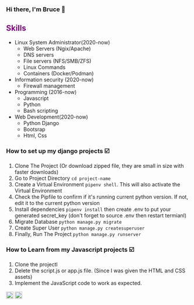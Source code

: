 ### Hi there, I'm Bruce 👋
<h2 style="color: purple;">Skills</h2>

- Linux System Administrator(2020-now)
  - Web Servers (Ngix/Apache)
  - DNS servers 
  - File servers (NFS/SMB/ZFS)
  - Linux Commands
  - Containers (Docker/Podman)
- Information security (2020-now) 
  - Firewall management
- Programming (2016-now) 
  - Javascript
  - Python
  - Bash scripting 
- Web Development(2020-now)
  - Python Django
  - Bootsrap
  - Html, Css  

### How to set up my django projects :ballot_box_with_check:
1. Clone The Project (Or download zipped file, they are small in size with faster downloads)
2. Go to Project Directory `cd project-name`
3. Create a Virtual Environment `pipenv shell`. This will also activate the Virtual Environment
4. Check the Pipfile to confirm if it's running current python version. If not, edit it to the current python version
5. Install dependencies `pipenv install` then create .env to put your generated secret_key (don't forget to source .env then restart termianl)
6. Migrate Database `python manage.py migrate`
7. Create Super User `python manage.py createsuperuser`
8. Finally, Run The Project `python manage.py runserver` 

### How to Learn from my Javascript projects :ballot_box_with_check:
1. Clone the projectl
2. Delete the script.js or app.js file. (Since I was given the HTML and CSS assets)
3. Implement the JavaScript code to work as expected.




<a href="https://www.linkedin.com/in/bruce-minanga-omondi-768a55240/" target="_blank"><img align="center" style="display: inline-block;" src="https://cdn.jsdelivr.net/npm/simple-icons@3.0.1/icons/linkedin.svg" alt="bruceminanga" height="20" width="20" /></a>
<a href="https://www.hackerrank.com/bruceminanga" target="_blank"><img align="center" style="display: inline-block;" src="https://upload.wikimedia.org/wikipedia/commons/4/40/HackerRank_Icon-1000px.png" alt="bruceminanga" height="20" width="20" /></a>

  
   




